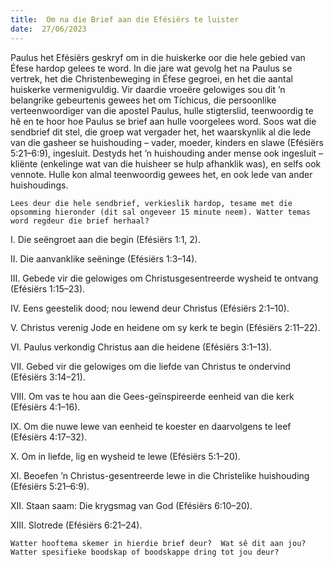 ```yaml
---
title:  Om na die Brief aan die Efésiërs te luister
date:  27/06/2023
---
```


Paulus het Efésiërs geskryf om in die huiskerke oor die hele gebied van Éfese hardop gelees te word. In die jare wat gevolg het na Paulus se vertrek, het die Christenbeweging in Éfese gegroei, en het die aantal huiskerke vermenigvuldig.  Vir daardie vroeëre gelowiges sou dit ’n belangrike gebeurtenis gewees het om Tíchicus, die persoonlike verteenwoordiger van die apostel Paulus, hulle stigterslid, teenwoordig te hê en te hoor hoe Paulus se brief aan hulle voorgelees word.  Soos wat die sendbrief dit stel, die groep wat vergader het, het waarskynlik al die lede van die gasheer se huishouding – vader, moeder, kinders en slawe (Efésiërs 5:21–6:9), ingesluit. Destyds het ’n huishouding ander mense ook ingesluit – kliënte (enkelinge wat van die huisheer se hulp afhanklik was), en selfs ook vennote. Hulle kon almal teenwoordig gewees het, en ook lede van ander huishoudings.

`Lees deur die hele sendbrief, verkieslik hardop, tesame met die opsomming hieronder (dit sal ongeveer 15 minute neem). Watter temas word regdeur die brief herhaal?`

I. Die seëngroet aan die begin (Efésiërs 1:1, 2).

II. Die aanvanklike seëninge (Efésiërs 1:3–14).

III. Gebede vir die gelowiges om Christusgesentreerde wysheid te ontvang (Efésiërs 1:15–23).

IV. Eens geestelik dood; nou lewend deur Christus (Efésiërs 2:1–10).

V. Christus verenig Jode en heidene om sy kerk te begin (Efésiërs 2:11–22).

VI. Paulus verkondig Christus aan die heidene (Efésiërs 3:1–13).

VII. Gebed vir die gelowiges om die liefde van Christus te ondervind (Efésiërs 3:14–21).

VIII. Om vas te hou aan die Gees-geïnspireerde eenheid van die kerk (Efésiërs 4:1–16).

IX. Om die nuwe lewe van eenheid te koester en daarvolgens te leef (Efésiërs 4:17–32).

X. Om in liefde, lig en wysheid te lewe (Efésiërs 5:1–20).

XI. Beoefen ’n Christus-gesentreerde lewe in die Christelike huishouding (Efésiërs 5:21–6:9).

XII. Staan saam:  Die krygsmag van God (Efésiërs 6:10–20).

XIII. Slotrede (Efésiërs 6:21–24).

`Watter hooftema skemer in hierdie brief deur?  Wat sê dit aan jou?  Watter spesifieke boodskap of boodskappe dring tot jou deur?`